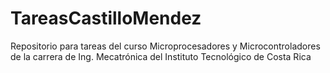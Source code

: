 # TareasCastilloMendez
Repositorio para tareas del curso Microprocesadores y Microcontroladores de la carrera de Ing. Mecatrónica del Instituto Tecnológico de Costa Rica
